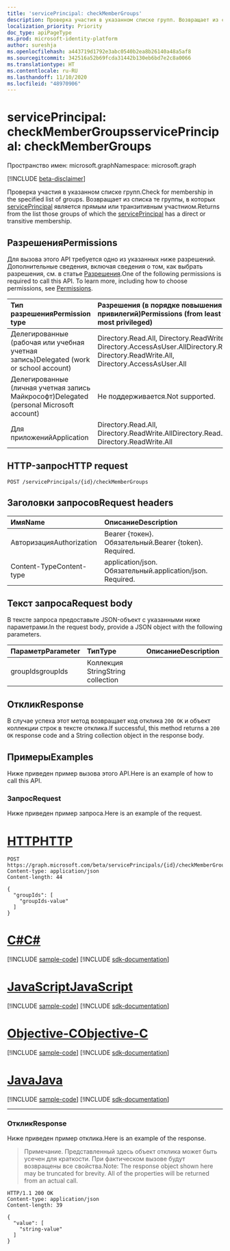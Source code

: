 ```yaml
---
title: 'servicePrincipal: checkMemberGroups'
description: Проверка участия в указанном списке групп. Возвращает из списка те группы, в которых субъект-служба является прямым или транзитивным участником.
localization_priority: Priority
doc_type: apiPageType
ms.prod: microsoft-identity-platform
author: sureshja
ms.openlocfilehash: a443719d1792e3abc0540b2ea8b26140a48a5af8
ms.sourcegitcommit: 342516a52b69fcda31442b130eb6bd7e2c8a0066
ms.translationtype: HT
ms.contentlocale: ru-RU
ms.lasthandoff: 11/10/2020
ms.locfileid: "48970906"
---
```

# <a name="serviceprincipal-checkmembergroups"></a><span data-ttu-id="e6f54-104">servicePrincipal: checkMemberGroups</span><span class="sxs-lookup"><span data-stu-id="e6f54-104">servicePrincipal: checkMemberGroups</span></span>

<span data-ttu-id="e6f54-105">Пространство имен: microsoft.graph</span><span class="sxs-lookup"><span data-stu-id="e6f54-105">Namespace: microsoft.graph</span></span>

[!INCLUDE [beta-disclaimer](../../includes/beta-disclaimer.md)]

<span data-ttu-id="e6f54-106">Проверка участия в указанном списке групп.</span><span class="sxs-lookup"><span data-stu-id="e6f54-106">Check for membership in the specified list of groups.</span></span> <span data-ttu-id="e6f54-107">Возвращает из списка те группы, в которых [servicePrincipal](../resources/serviceprincipal.md) является прямым или транзитивным участниом.</span><span class="sxs-lookup"><span data-stu-id="e6f54-107">Returns from the list those groups of which the [servicePrincipal](../resources/serviceprincipal.md) has a direct or transitive membership.</span></span>

## <a name="permissions"></a><span data-ttu-id="e6f54-108">Разрешения</span><span class="sxs-lookup"><span data-stu-id="e6f54-108">Permissions</span></span>
<span data-ttu-id="e6f54-p103">Для вызова этого API требуется одно из указанных ниже разрешений. Дополнительные сведения, включая сведения о том, как выбрать разрешения, см. в статье [Разрешения](/graph/permissions-reference).</span><span class="sxs-lookup"><span data-stu-id="e6f54-p103">One of the following permissions is required to call this API. To learn more, including how to choose permissions, see [Permissions](/graph/permissions-reference).</span></span>

|<span data-ttu-id="e6f54-111">Тип разрешения</span><span class="sxs-lookup"><span data-stu-id="e6f54-111">Permission type</span></span>      | <span data-ttu-id="e6f54-112">Разрешения (в порядке повышения привилегий)</span><span class="sxs-lookup"><span data-stu-id="e6f54-112">Permissions (from least to most privileged)</span></span>              |
|:--------------------|:---------------------------------------------------------|
|<span data-ttu-id="e6f54-113">Делегированные (рабочая или учебная учетная запись)</span><span class="sxs-lookup"><span data-stu-id="e6f54-113">Delegated (work or school account)</span></span> | <span data-ttu-id="e6f54-114">Directory.Read.All, Directory.ReadWrite.All, Directory.AccessAsUser.All</span><span class="sxs-lookup"><span data-stu-id="e6f54-114">Directory.Read.All, Directory.ReadWrite.All, Directory.AccessAsUser.All</span></span>    |
|<span data-ttu-id="e6f54-115">Делегированные (личная учетная запись Майкрософт)</span><span class="sxs-lookup"><span data-stu-id="e6f54-115">Delegated (personal Microsoft account)</span></span> | <span data-ttu-id="e6f54-116">Не поддерживается.</span><span class="sxs-lookup"><span data-stu-id="e6f54-116">Not supported.</span></span>    |
|<span data-ttu-id="e6f54-117">Для приложений</span><span class="sxs-lookup"><span data-stu-id="e6f54-117">Application</span></span> | <span data-ttu-id="e6f54-118">Directory.Read.All, Directory.ReadWrite.All</span><span class="sxs-lookup"><span data-stu-id="e6f54-118">Directory.Read.All, Directory.ReadWrite.All</span></span> |

## <a name="http-request"></a><span data-ttu-id="e6f54-119">HTTP-запрос</span><span class="sxs-lookup"><span data-stu-id="e6f54-119">HTTP request</span></span>
<!-- { "blockType": "ignored" } -->
```http
POST /servicePrincipals/{id}/checkMemberGroups

```
## <a name="request-headers"></a><span data-ttu-id="e6f54-120">Заголовки запросов</span><span class="sxs-lookup"><span data-stu-id="e6f54-120">Request headers</span></span>
| <span data-ttu-id="e6f54-121">Имя</span><span class="sxs-lookup"><span data-stu-id="e6f54-121">Name</span></span>       | <span data-ttu-id="e6f54-122">Описание</span><span class="sxs-lookup"><span data-stu-id="e6f54-122">Description</span></span>|
|:-----------|:----------|
| <span data-ttu-id="e6f54-123">Авторизация</span><span class="sxs-lookup"><span data-stu-id="e6f54-123">Authorization</span></span> | <span data-ttu-id="e6f54-p104">Bearer {токен}. Обязательный.</span><span class="sxs-lookup"><span data-stu-id="e6f54-p104">Bearer {token}. Required.</span></span>  |
| <span data-ttu-id="e6f54-126">Content-Type</span><span class="sxs-lookup"><span data-stu-id="e6f54-126">Content-type</span></span> | <span data-ttu-id="e6f54-p105">application/json. Обязательный.</span><span class="sxs-lookup"><span data-stu-id="e6f54-p105">application/json. Required.</span></span> |

## <a name="request-body"></a><span data-ttu-id="e6f54-129">Текст запроса</span><span class="sxs-lookup"><span data-stu-id="e6f54-129">Request body</span></span>
<span data-ttu-id="e6f54-130">В тексте запроса предоставьте JSON-объект с указанными ниже параметрами.</span><span class="sxs-lookup"><span data-stu-id="e6f54-130">In the request body, provide a JSON object with the following parameters.</span></span>

| <span data-ttu-id="e6f54-131">Параметр</span><span class="sxs-lookup"><span data-stu-id="e6f54-131">Parameter</span></span>    | <span data-ttu-id="e6f54-132">Тип</span><span class="sxs-lookup"><span data-stu-id="e6f54-132">Type</span></span>   |<span data-ttu-id="e6f54-133">Описание</span><span class="sxs-lookup"><span data-stu-id="e6f54-133">Description</span></span>|
|:---------------|:--------|:----------|
|<span data-ttu-id="e6f54-134">groupIds</span><span class="sxs-lookup"><span data-stu-id="e6f54-134">groupIds</span></span>|<span data-ttu-id="e6f54-135">Коллекция String</span><span class="sxs-lookup"><span data-stu-id="e6f54-135">String collection</span></span>||

## <a name="response"></a><span data-ttu-id="e6f54-136">Отклик</span><span class="sxs-lookup"><span data-stu-id="e6f54-136">Response</span></span>

<span data-ttu-id="e6f54-137">В случае успеха этот метод возвращает код отклика `200 OK` и объект коллекции строк в тексте отклика.</span><span class="sxs-lookup"><span data-stu-id="e6f54-137">If successful, this method returns a `200 OK` response code and a String collection object in the response body.</span></span>

## <a name="examples"></a><span data-ttu-id="e6f54-138">Примеры</span><span class="sxs-lookup"><span data-stu-id="e6f54-138">Examples</span></span>
<span data-ttu-id="e6f54-139">Ниже приведен пример вызова этого API.</span><span class="sxs-lookup"><span data-stu-id="e6f54-139">Here is an example of how to call this API.</span></span>
### <a name="request"></a><span data-ttu-id="e6f54-140">Запрос</span><span class="sxs-lookup"><span data-stu-id="e6f54-140">Request</span></span>
<span data-ttu-id="e6f54-141">Ниже приведен пример запроса.</span><span class="sxs-lookup"><span data-stu-id="e6f54-141">Here is an example of the request.</span></span>


# <a name="http"></a>[<span data-ttu-id="e6f54-142">HTTP</span><span class="sxs-lookup"><span data-stu-id="e6f54-142">HTTP</span></span>](#tab/http)
<!-- {
  "blockType": "request",
  "name": "serviceprincipal_checkmembergroups"
}-->
```http
POST https://graph.microsoft.com/beta/servicePrincipals/{id}/checkMemberGroups
Content-type: application/json
Content-length: 44

{
  "groupIds": [
    "groupIds-value"
  ]
}
```
# <a name="c"></a>[<span data-ttu-id="e6f54-143">C#</span><span class="sxs-lookup"><span data-stu-id="e6f54-143">C#</span></span>](#tab/csharp)
[!INCLUDE [sample-code](../includes/snippets/csharp/serviceprincipal-checkmembergroups-csharp-snippets.md)]
[!INCLUDE [sdk-documentation](../includes/snippets/snippets-sdk-documentation-link.md)]

# <a name="javascript"></a>[<span data-ttu-id="e6f54-144">JavaScript</span><span class="sxs-lookup"><span data-stu-id="e6f54-144">JavaScript</span></span>](#tab/javascript)
[!INCLUDE [sample-code](../includes/snippets/javascript/serviceprincipal-checkmembergroups-javascript-snippets.md)]
[!INCLUDE [sdk-documentation](../includes/snippets/snippets-sdk-documentation-link.md)]

# <a name="objective-c"></a>[<span data-ttu-id="e6f54-145">Objective-C</span><span class="sxs-lookup"><span data-stu-id="e6f54-145">Objective-C</span></span>](#tab/objc)
[!INCLUDE [sample-code](../includes/snippets/objc/serviceprincipal-checkmembergroups-objc-snippets.md)]
[!INCLUDE [sdk-documentation](../includes/snippets/snippets-sdk-documentation-link.md)]

# <a name="java"></a>[<span data-ttu-id="e6f54-146">Java</span><span class="sxs-lookup"><span data-stu-id="e6f54-146">Java</span></span>](#tab/java)
[!INCLUDE [sample-code](../includes/snippets/java/serviceprincipal-checkmembergroups-java-snippets.md)]
[!INCLUDE [sdk-documentation](../includes/snippets/snippets-sdk-documentation-link.md)]

---

### <a name="response"></a><span data-ttu-id="e6f54-147">Отклик</span><span class="sxs-lookup"><span data-stu-id="e6f54-147">Response</span></span>
<span data-ttu-id="e6f54-148">Ниже приведен пример отклика.</span><span class="sxs-lookup"><span data-stu-id="e6f54-148">Here is an example of the response.</span></span> 
><span data-ttu-id="e6f54-p106">Примечание. Представленный здесь объект отклика может быть усечен для краткости. При фактическом вызове будут возвращены все свойства.</span><span class="sxs-lookup"><span data-stu-id="e6f54-p106">Note: The response object shown here may be truncated for brevity. All of the properties will be returned from an actual call.</span></span>
<!-- {
  "blockType": "response",
  "truncated": true,
  "@odata.type": "string",
  "isCollection": true
} -->
```http
HTTP/1.1 200 OK
Content-type: application/json
Content-length: 39

{
  "value": [
    "string-value"
  ]
}
```

<!-- uuid: 8fcb5dbc-d5aa-4681-8e31-b001d5168d79
2015-10-25 14:57:30 UTC -->
<!--
{
  "type": "#page.annotation",
  "description": "servicePrincipal: checkMemberGroups",
  "keywords": "",
  "section": "documentation",
  "tocPath": "",
  "suppressions": [
  ]
}
-->


